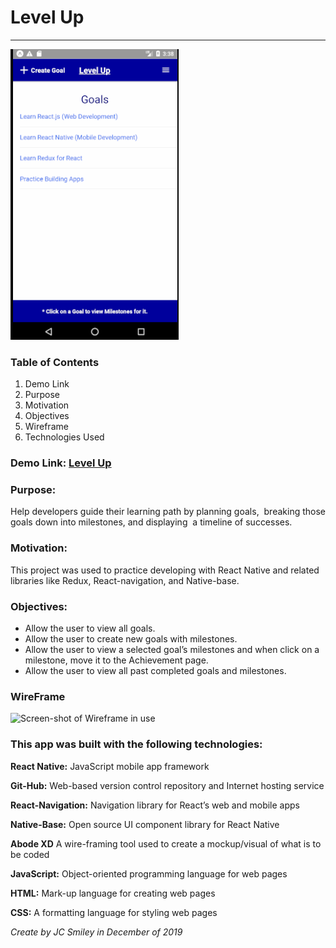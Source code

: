 # Level Up

<hr>

![gif of app](./assets/levelUp_7.gif)

### Table of Contents

1. Demo Link
2. Purpose
3. Motivation
4. Objectives
5. Wireframe
6. Technologies Used

### Demo Link: [Level Up](https://exp.host/@jcsmileyjr/LevelUp)

### Purpose:

Help developers guide their learning path by planning goals,  breaking those goals down into milestones, and displaying  a timeline of successes. 

### Motivation:

This project was used to practice developing with React Native and related libraries like Redux, React-navigation, and Native-base.

### Objectives:

- Allow the user to view all goals.
- Allow the user to create new goals with milestones. 
- Allow the user to view a selected goal’s milestones and when click on a milestone, move it to the Achievement page.
- Allow the user to view all past completed goals and milestones.

### WireFrame

![Screen-shot of Wireframe in use](assets/WOF-Wireframe.PNG)

### This app was built with the following technologies:

**React Native:** JavaScript mobile app framework

**Git-Hub:** Web-based version control repository and Internet hosting service

**React-Navigation:**  Navigation library for React’s web and mobile apps

**Native-Base:** Open source UI component library for React Native

**Abode XD** A wire-framing tool used to create a mockup/visual of what is to be coded

**JavaScript:** Object-oriented programming language for web pages

**HTML:** Mark-up language for creating web pages

**CSS:** A formatting language for styling web pages

_Create by JC Smiley in December of 2019_
